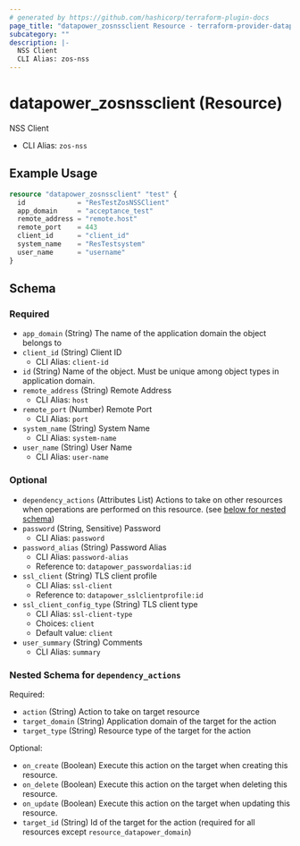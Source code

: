 ```yaml
---
# generated by https://github.com/hashicorp/terraform-plugin-docs
page_title: "datapower_zosnssclient Resource - terraform-provider-datapower"
subcategory: ""
description: |-
  NSS Client
  CLI Alias: zos-nss
---
```


# datapower_zosnssclient (Resource)

NSS Client
  - CLI Alias: `zos-nss`

## Example Usage

```terraform
resource "datapower_zosnssclient" "test" {
  id             = "ResTestZosNSSClient"
  app_domain     = "acceptance_test"
  remote_address = "remote.host"
  remote_port    = 443
  client_id      = "client_id"
  system_name    = "ResTestsystem"
  user_name      = "username"
}
```

<!-- schema generated by tfplugindocs -->
## Schema

### Required

- `app_domain` (String) The name of the application domain the object belongs to
- `client_id` (String) Client ID
  - CLI Alias: `client-id`
- `id` (String) Name of the object. Must be unique among object types in application domain.
- `remote_address` (String) Remote Address
  - CLI Alias: `host`
- `remote_port` (Number) Remote Port
  - CLI Alias: `port`
- `system_name` (String) System Name
  - CLI Alias: `system-name`
- `user_name` (String) User Name
  - CLI Alias: `user-name`

### Optional

- `dependency_actions` (Attributes List) Actions to take on other resources when operations are performed on this resource. (see [below for nested schema](#nestedatt--dependency_actions))
- `password` (String, Sensitive) Password
  - CLI Alias: `password`
- `password_alias` (String) Password Alias
  - CLI Alias: `password-alias`
  - Reference to: `datapower_passwordalias:id`
- `ssl_client` (String) TLS client profile
  - CLI Alias: `ssl-client`
  - Reference to: `datapower_sslclientprofile:id`
- `ssl_client_config_type` (String) TLS client type
  - CLI Alias: `ssl-client-type`
  - Choices: `client`
  - Default value: `client`
- `user_summary` (String) Comments
  - CLI Alias: `summary`

<a id="nestedatt--dependency_actions"></a>
### Nested Schema for `dependency_actions`

Required:

- `action` (String) Action to take on target resource
- `target_domain` (String) Application domain of the target for the action
- `target_type` (String) Resource type of the target for the action

Optional:

- `on_create` (Boolean) Execute this action on the target when creating this resource.
- `on_delete` (Boolean) Execute this action on the target when deleting this resource.
- `on_update` (Boolean) Execute this action on the target when updating this resource.
- `target_id` (String) Id of the target for the action (required for all resources except `resource_datapower_domain`)
